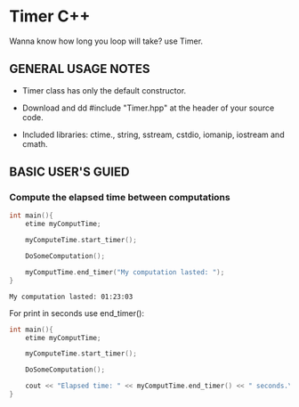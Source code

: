 # Timer C++

Wanna know how long you loop will take? use Timer.

## GENERAL USAGE NOTES
 
- Timer class has only the default constructor.

- Download and dd #include "Timer.hpp" at the header of
  your source code.
- Included libraries: ctime., string, sstream, cstdio, iomanip, iostream and cmath.

## BASIC USER'S GUIED

### Compute the elapsed time between computations

~~~C++
int main(){
	etime myComputTime;

	myComputeTime.start_timer();

	DoSomeComputation();

	myComputTime.end_timer("My computation lasted: ");
}
~~~
```
My computation lasted: 01:23:03
```
For print in seconds use end_timer():
 
~~~C++
int main(){
	etime myComputTime;

	myComputeTime.start_timer();

	DoSomeComputation();

	cout << "Elapsed time: " << myComputTime.end_timer() << " seconds.\n";
}
~~~

